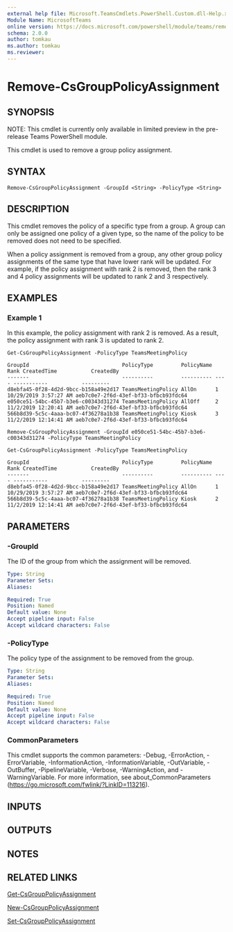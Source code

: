 ```yaml
---
external help file: Microsoft.TeamsCmdlets.PowerShell.Custom.dll-Help.xml
Module Name: MicrosoftTeams
online version: https://docs.microsoft.com/powershell/module/teams/remove-csgrouppolicyassignment
schema: 2.0.0
author: tomkau
ms.author: tomkau
ms.reviewer:
---
```


# Remove-CsGroupPolicyAssignment

## SYNOPSIS
NOTE: This cmdlet is currently only available in limited preview in the pre-release Teams PowerShell module.

This cmdlet is used to remove a group policy assignment.

## SYNTAX

```
Remove-CsGroupPolicyAssignment -GroupId <String> -PolicyType <String>
```

## DESCRIPTION
This cmdlet removes the policy of a specific type from a group.  A group can only be assigned one policy of a given type, so the name of the policy to be removed does not need to be specified.

When a policy assignment is removed from a group, any other group policy assignments of the same type that have lower rank will be updated.  For example, if the policy assignment with rank 2 is removed, then the rank 3 and 4 policy assignments will be updated to rank  2 and 3 respectively.

## EXAMPLES

### Example 1
In this example, the policy assignment with rank 2 is removed.  As a result, the policy assignment with rank 3 is updated to rank 2.

```
Get-CsGroupPolicyAssignment -PolicyType TeamsMeetingPolicy

GroupId                              PolicyType         PolicyName Rank CreatedTime           CreatedBy
-------                              ----------         ---------- ---- -----------           ---------
d8ebfa45-0f28-4d2d-9bcc-b158a49e2d17 TeamsMeetingPolicy AllOn      1    10/29/2019 3:57:27 AM aeb7c0e7-2f6d-43ef-bf33-bfbcb93fdc64
e050ce51-54bc-45b7-b3e6-c00343d31274 TeamsMeetingPolicy AllOff     2    11/2/2019 12:20:41 AM aeb7c0e7-2f6d-43ef-bf33-bfbcb93fdc64
566b8d39-5c5c-4aaa-bc07-4f36278a1b38 TeamsMeetingPolicy Kiosk      3    11/2/2019 12:14:41 AM aeb7c0e7-2f6d-43ef-bf33-bfbcb93fdc64

Remove-CsGroupPolicyAssignment -GroupId e050ce51-54bc-45b7-b3e6-c00343d31274 -PolicyType TeamsMeetingPolicy 

Get-CsGroupPolicyAssignment -PolicyType TeamsMeetingPolicy

GroupId                              PolicyType         PolicyName Rank CreatedTime           CreatedBy
-------                              ----------         ---------- ---- -----------           ---------
d8ebfa45-0f28-4d2d-9bcc-b158a49e2d17 TeamsMeetingPolicy AllOn      1    10/29/2019 3:57:27 AM aeb7c0e7-2f6d-43ef-bf33-bfbcb93fdc64
566b8d39-5c5c-4aaa-bc07-4f36278a1b38 TeamsMeetingPolicy Kiosk      2    11/2/2019 12:14:41 AM aeb7c0e7-2f6d-43ef-bf33-bfbcb93fdc64
```

## PARAMETERS

### -GroupId
The ID of the group from which the assignment will be removed.

```yaml
Type: String
Parameter Sets:
Aliases:

Required: True
Position: Named
Default value: None
Accept pipeline input: False
Accept wildcard characters: False
```

### -PolicyType
The policy type of the assignment to be removed from the group.

```yaml
Type: String
Parameter Sets:
Aliases:

Required: True
Position: Named
Default value: None
Accept pipeline input: False
Accept wildcard characters: False
```

### CommonParameters
This cmdlet supports the common parameters: -Debug, -ErrorAction, -ErrorVariable, -InformationAction, -InformationVariable, -OutVariable, -OutBuffer, -PipelineVariable, -Verbose, -WarningAction, and -WarningVariable.
For more information, see about_CommonParameters (https://go.microsoft.com/fwlink/?LinkID=113216).

## INPUTS

## OUTPUTS

## NOTES

## RELATED LINKS

[Get-CsGroupPolicyAssignment]()

[New-CsGroupPolicyAssignment]()

[Set-CsGroupPolicyAssignment]()

